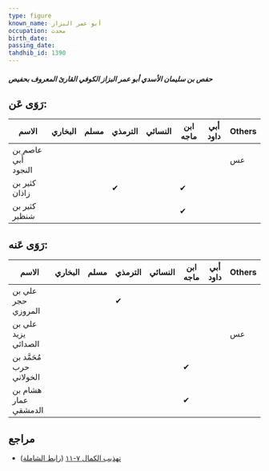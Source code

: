 ```yaml
---
type: figure
known_name: أبو عمر البزاز
occupation: محدث
birth_date:
passing_date:
tahdhib_id: 1390
---
```

##### حفص بن سليمان الأسدي أبو عمر البزاز الكوفي القارئ المعروف بحفيص

## رَوَى عَن:
| الاسم               | البخاري | مسلم | الترمذي | النسائي | ابن ماجه | أبي داود | Others |
| ------------------- | ------- | ---- | ------- | ------- | -------- | -------- | ------ |
| عاصم بن أَبي النجود |         |      |         |         |          |          | عس     |
| كثير بن زاذان       |         |      | ✔       |         | ✔        |          |        |
| كثير بن شنظير       |         |      |         |         | ✔        |          |        |
## رَوَى عَنه:
| الاسم                    | البخاري | مسلم | الترمذي | النسائي | ابن ماجه | أبي داود | Others |
| ------------------------ | ------- | ---- | ------- | ------- | -------- | -------- | ------ |
| علي بن حجر المروزي       |         |      | ✔       |         |          |          |        |
| علي بن يزيد الصدائي      |         |      |         |         |          |          | عس     |
| مُحَمَّد بن حرب الخولاني |         |      |         |         | ✔        |          |        |
| هشام بن عمار الدمشقي     |         |      |         |         | ✔        |          |        |
## مراجع
- [تهذيب الكمال ٧-١١](obsidian://open?vault=Tahdhib-al-Kamal&file=Figures/١٣٩٠-حفص%20بن%20سليمان%20الأسدي%20أبو%20عمر%20البزاز%20الكوفي%20القارئ%20المعروف%20بحفيص) ([رابط الشاملة](https://shamela.ws/book/3722/3233))